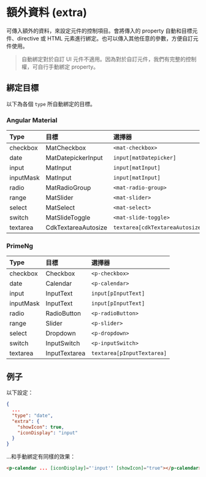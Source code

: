 # 額外資料 (extra)

可傳入額外的資料，來設定元件的控制項目。會將傳入的 property 自動和目標元件、directive 或 HTML 元素進行綁定。也可以傳入其他任意的參數，方便自訂元件使用。

> 自動綁定對於自訂 UI 元件不適用。因為對於自訂元件，我們有完整的控制權，可自行手動綁定 property。

## 綁定目標

以下為各個 `type` 所自動綁定的目標。

### Angular Material

| Type      | 目標                | 選擇器                          |
| :-------- | :------------------ | :------------------------------ |
| checkbox  | MatCheckbox         | `<mat-checkbox>`                |
| date      | MatDatepickerInput  | `input[matDatepicker]`          |
| input     | MatInput            | `input[matInput]`               |
| inputMask | MatInput            | `input[matInput]`               |
| radio     | MatRadioGroup       | `<mat-radio-group>`             |
| range     | MatSlider           | `<mat-slider>`                  |
| select    | MatSelect           | `<mat-select>`                  |
| switch    | MatSlideToggle      | `<mat-slide-toggle>`            |
| textarea  | CdkTextareaAutosize | `textarea[cdkTextareaAutosize]` |

### PrimeNg

| Type      | 目標          | 選擇器                     |
| :-------- | :------------ | :------------------------- |
| checkbox  | Checkbox      | `<p-checkbox>`             |
| date      | Calendar      | `<p-calendar>`             |
| input     | InputText     | `input[pInputText]`        |
| inputMask | InputText     | `input[pInputText]`        |
| radio     | RadioButton   | `<p-radioButton>`          |
| range     | Slider        | `<p-slider>`               |
| select    | Dropdown      | `<p-dropdown>`             |
| switch    | InputSwitch   | `<p-inputSwitch>`          |
| textarea  | InputTextarea | `textarea[pInputTextarea]` |

## 例子

以下設定：

```json
{
  ...
  "type": "date",
  "extra": {
    "showIcon": true,
    "iconDisplay": "input"
  }
}
```

...和手動綁定有同樣的效果：

```html
<p-calendar ... [iconDisplay]="'input'" [showIcon]="true"></p-calendar>
```
